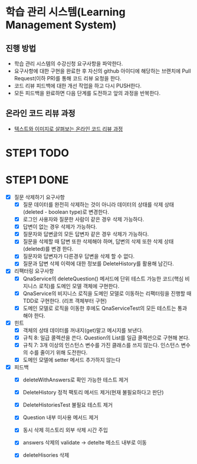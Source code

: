 # 학습 관리 시스템(Learning Management System)
## 진행 방법
* 학습 관리 시스템의 수강신청 요구사항을 파악한다.
* 요구사항에 대한 구현을 완료한 후 자신의 github 아이디에 해당하는 브랜치에 Pull Request(이하 PR)를 통해 코드 리뷰 요청을 한다.
* 코드 리뷰 피드백에 대한 개선 작업을 하고 다시 PUSH한다.
* 모든 피드백을 완료하면 다음 단계를 도전하고 앞의 과정을 반복한다.

## 온라인 코드 리뷰 과정
* [텍스트와 이미지로 살펴보는 온라인 코드 리뷰 과정](https://github.com/next-step/nextstep-docs/tree/master/codereview)

# STEP1 TODO

# STEP1 DONE
- [x] 질문 삭제하기 요구사항
  - [x] 질문 데이터를 완전히 삭제하는 것이 아니라 데이터의 상태를 삭제 상태(deleted - boolean type)로 변경한다.
  - [x] 로그인 사용자와 질문한 사람이 같은 경우 삭제 가능하다.
  - [x] 답변이 없는 경우 삭제가 가능하다.
  - [x] 질문자와 답변글의 모든 답변자 같은 경우 삭제가 가능하다.
  - [x] 질문을 삭제할 때 답변 또한 삭제해야 하며, 답변의 삭제 또한 삭제 상태(deleted)를 변경 한다.
  - [x] 질문자와 답변자가 다른경우 답변을 삭제 할 수 없다.
  - [x] 질문과 답변 삭제 이력에 대한 정보를 DeleteHistory를 활용해 남긴다.
- [x] 리팩터링 요구사항
  - [x] QnaService의 deleteQuestion() 메서드에 단위 테스트 가능한 코드(핵심 비지니스 로직)를 도메인 모델 객체에 구현한다.
  - [x] QnaService의 비지니스 로직을 도메인 모델로 이동하는 리팩터링을 진행할 때 TDD로 구현한다. (리프 객체부터 구현)
  - [x] 도메인 모델로 로직을 이동한 후에도 QnaServiceTest의 모든 테스트는 통과해야 한다.
- [x] 힌트
  - [x] 객체의 상태 데이터를 꺼내지(get)말고 메시지를 보낸다.
  - [x] 규칙 8: 일급 콜렉션을 쓴다. Question의 List를 일급 콜렉션으로 구현해 본다.
  - [x] 규칙 7: 3개 이상의 인스턴스 변수를 가진 클래스를 쓰지 않는다. 인스턴스 변수의 수를 줄이기 위해 도전한다.
  - [x] 도메인 모델에 setter 메서드 추가하지 않는다
- [x] 피드백
  - [x] deleteWithAnswers로 확인 가능한 테스트 제거 
  - [x] DeleteHistory 정적 팩토리 메서드 제거(현재 불필요하다고 판단)
  - [x] DeleteHistoriesTest 불필요 테스트 제거
  - [x] Question 내부 미사용 메서드 제거
  - [x] 동시 삭제 히스토리 외부 삭제 시간 주입 
  - [x] answers 삭제의 validate -> detelte 메소드 내부로 이동
  - [x] deleteHisories 삭제

